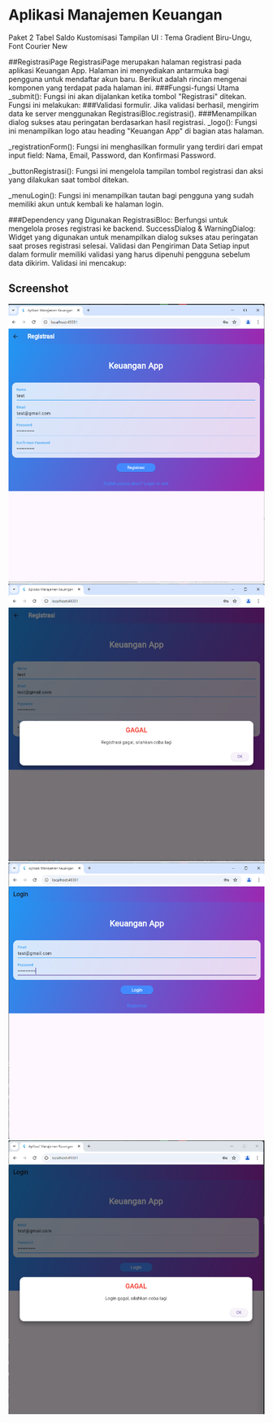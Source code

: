 # Aplikasi Manajemen Keuangan
Paket 2
Tabel Saldo
Kustomisasi Tampilan UI : Tema Gradient Biru-Ungu, Font Courier New

##RegistrasiPage
RegistrasiPage merupakan halaman registrasi pada aplikasi Keuangan App. Halaman ini menyediakan antarmuka bagi pengguna untuk mendaftar akun baru. Berikut adalah rincian mengenai komponen yang terdapat pada halaman ini.
###Fungsi-fungsi Utama
_submit(): Fungsi ini akan dijalankan ketika tombol "Registrasi" ditekan. Fungsi ini melakukan:
###Validasi formulir.
Jika validasi berhasil, mengirim data ke server menggunakan RegistrasiBloc.registrasi().
###Menampilkan dialog sukses atau peringatan berdasarkan hasil registrasi.
_logo(): Fungsi ini menampilkan logo atau heading "Keuangan App" di bagian atas halaman.

_registrationForm(): Fungsi ini menghasilkan formulir yang terdiri dari empat input field: Nama, Email, Password, dan Konfirmasi Password.

_buttonRegistrasi(): Fungsi ini mengelola tampilan tombol registrasi dan aksi yang dilakukan saat tombol ditekan.

_menuLogin(): Fungsi ini menampilkan tautan bagi pengguna yang sudah memiliki akun untuk kembali ke halaman login.

###Dependency yang Digunakan
RegistrasiBloc: Berfungsi untuk mengelola proses registrasi ke backend.
SuccessDialog & WarningDialog: Widget yang digunakan untuk menampilkan dialog sukses atau peringatan saat proses registrasi selesai.
Validasi dan Pengiriman Data
Setiap input dalam formulir memiliki validasi yang harus dipenuhi pengguna sebelum data dikirim. Validasi ini mencakup:



## Screenshot 
![Lampiran Registrasi](responsi_registrasi.png)
![Lampiran Registrasi](responsi_registrasi_gagal.png)
![Lampiran Login](responsi_login.png)
![Lampiran Login](responsi_login_gagal.png)




